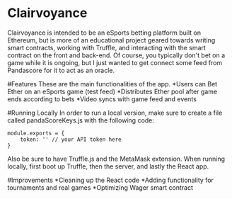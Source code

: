 # Clairvoyance
Clairvoyance is intended to be an eSports betting platform built on Ethereum, but is more of an educational project geared towards writing smart contracts, working with Truffle, and interacting with the smart contract on the front and back-end. Of course, you typically don't bet on a game while it is ongoing, but I just wanted to get connect some feed from Pandascore for it to act as an oracle. 

#Features
These are the main functionalities of the app.
*Users can Bet Ether on an eSports game (test feed)
*Distributes Ether pool after game ends according to bets
*Video syncs with game feed and events

#Running Locally
In order to run a local version, make sure to create a file called pandaScoreKeys.js with the following code:


```
module.exports = {
	token: '' // your API token here
}
```

Also be sure to have Truffle.js and the MetaMask extension. When running locally, first boot up Truffle, then the server, and lastly the React app.

#Improvements
*Cleaning up the React code
*Adding functionality for tournaments and real games
*Optimizing Wager smart contract